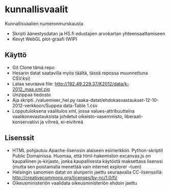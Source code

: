 kunnallisvaalit
===============

Kunnallisvaalien numeronmurskausta

* Skripti äänestysdatan ja HS.fi edustajien arvokartan yhteensaattamiseen
* Kevyt WebGL plot-graafi (WIP)

Käyttö
------

* Git Clone tämä repo
* Hesarin datat saatavilla myös täältä, tässä repossa muunnettuna CSV:ksi)
* Lataa seuraava file:
http://192.49.229.37/K2012/data/k-2012_maa.xml.zip
* Unzippaa tiedosto
* Aja skripti
./valuemixer_hel.py  raaka-datat/ehdokasvastaukset-12-10-2012-verkkoon/Suppea data-Table 1.csv <unzipattu xml-file>
* Lopputuloksena vaalitulos xml, jossa values-attribuutteina vaalikonevastauksista johdetut oikeisto-vasemmisto, liberaali-konservatiivi ja vihreä, ei-eivihreä 


Lisenssit
---------
* HTML pohjautuu Apache-lisenssin alaiseen esimerkkiin. Python-skriptit Public Domainissa. Huomaa, että html-hakemiston excanvas.js on kaupallinen js-kirjasto, jonka kaupallisesta käytöstä maksettava lisenssi (mutta sen poistamalla menettää vain internet explorer -tuen)
* Helsingin sanomien datat on alunperin jaettu seuraavalla CC-lisenssillä:
http://creativecommons.org/licenses/by-nc/1.0/fi/
* Oikeusministeriön vaalidata oikeusministeriön ehdoin jaettu
